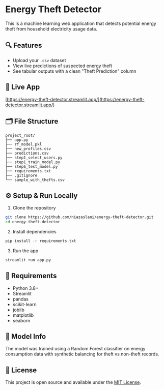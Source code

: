 # Energy Theft Detector

This is a machine learning web application that detects potential energy theft from household electricity usage data.

## 🔍 Features
- Upload your `.csv` dataset
- View live predictions of suspected energy theft
- See tabular outputs with a clean "Theft Prediction" column

## 🚀 Live App
[https://energy-theft-detector.streamlit.app/](https://energy-theft-detector.streamlit.app/)

## 🗂️ File Structure
```
project_root/
├── app.py
├── rf_model.pkl
├── new_profiles.csv
├── predictions.csv
├── step1_select_users.py
├── step1_train_model.py
├── step6_test_model.py
├── requirements.txt
├── .gitignore
└── sample_with_thefts.csv
```

## ⚙️ Setup & Run Locally

1. Clone the repository
```bash
git clone https://github.com/niazaslani/energy-theft-detector.git
cd energy-theft-detector
```

2. Install dependencies
```bash
pip install -r requirements.txt
```

3. Run the app
```bash
streamlit run app.py
```

## 📌 Requirements
- Python 3.8+
- Streamlit
- pandas
- scikit-learn
- joblib
- matplotlib
- seaborn

## 🧠 Model Info
The model was trained using a Random Forest classifier on energy consumption data with synthetic balancing for theft vs non-theft records.

## 📄 License
This project is open source and available under the [MIT License](LICENSE).